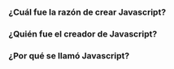 ### ¿Cuál fue la razón de crear Javascript? ###


### ¿Quién fue el creador de Javascript? ###


### ¿Por qué se llamó Javascript? ###


